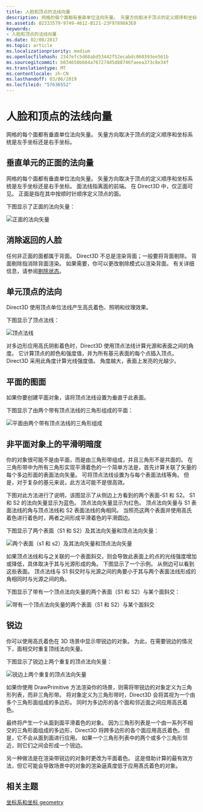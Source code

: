 ```yaml
---
title: 人脸和顶点的法线向量
description: 网格的每个面都有垂直单位法向矢量。 矢量方向取决于顶点的定义顺序和坐标系统是左手坐标还是右手坐标。
ms.assetid: 02333579-9749-4612-B121-23F97898A3E0
keywords:
- 人脸和顶点的法线向量
ms.date: 02/08/2017
ms.topic: article
ms.localizationpriority: medium
ms.openlocfilehash: 2347efc5d68abd53442f52ecabdc060393ee561b
ms.sourcegitcommit: b034650b684a767274d5d88746faeea373c8e34f
ms.translationtype: MT
ms.contentlocale: zh-CN
ms.lasthandoff: 03/06/2019
ms.locfileid: "57636552"
---
```

# <a name="face-and-vertex-normal-vectors"></a>人脸和顶点的法线向量


网格的每个面都有垂直单位法向矢量。 矢量方向取决于顶点的定义顺序和坐标系统是左手坐标还是右手坐标。

## <a name="span-idperpendicularunitnormalvectorforafrontfacespanspan-idperpendicularunitnormalvectorforafrontfacespanspan-idperpendicularunitnormalvectorforafrontfacespanperpendicular-unit-normal-vector-for-a-front-face"></a><span id="Perpendicular_unit_normal_vector_for_a_front_face"></span><span id="perpendicular_unit_normal_vector_for_a_front_face"></span><span id="PERPENDICULAR_UNIT_NORMAL_VECTOR_FOR_A_FRONT_FACE"></span>垂直单元的正面的法向量


网格的每个面都有垂直单位法向矢量。 矢量方向取决于顶点的定义顺序和坐标系统是左手坐标还是右手坐标。 面法线指离面的前端。 在 Direct3D 中，仅正面可见。 正面是指在其中按顺时针顺序定义顶点的面。

下图显示了正面的法向矢量：

![正面的法向矢量](images/nrmlvect.png)

## <a name="span-idcullingbackfacesspanspan-idcullingbackfacesspanspan-idcullingbackfacesspanculling-back-faces"></a><span id="Culling_back_faces"></span><span id="culling_back_faces"></span><span id="CULLING_BACK_FACES"></span>消除返回的人脸


任何非正面的面都属于背面。 Direct3D 不总是渲染背面；一般要将背面剔除。 背面剔除指消除背面渲染。 如果需要，你可以更改剔除模式以渲染背面。 有关详细信息，请参阅[剔除状态](https://msdn.microsoft.com/library/windows/desktop/bb204882)。

## <a name="span-idvertexunitnormalsspanspan-idvertexunitnormalsspanspan-idvertexunitnormalsspanvertex-unit-normals"></a><span id="Vertex_unit_normals"></span><span id="vertex_unit_normals"></span><span id="VERTEX_UNIT_NORMALS"></span>单元顶点的法向


Direct3D 使用顶点单位法线产生高氏着色、照明和纹理效果。

下图显示了顶点法线：

![顶点法线](images/vertnrml.png)

对多边形应用高氏阴影着色时，Direct3D 使用顶点法线计算光源和表面之间的角度。 它计算顶点的颜色和强度值，并为所有基元表面的每个点插入顶点。 Direct3D 采用此角度计算光线强度值。 角度越大，表面上发亮的光越少。

## <a name="span-idflatsurfacesspanspan-idflatsurfacesspanspan-idflatsurfacesspanflat-surfaces"></a><span id="Flat_surfaces"></span><span id="flat_surfaces"></span><span id="FLAT_SURFACES"></span>平面的图面


如果你要创建平面对象，请将顶点法线设置为垂直于此表面。

下图显示了由两个带有顶点法线的三角形组成的平面：

![平面由两个带有顶点法线的三角形组成](images/flatvert.png)

## <a name="span-idsmoothshadingonanon-flatobjectspanspan-idsmoothshadingonanon-flatobjectspanspan-idsmoothshadingonanon-flatobjectspansmooth-shading-on-a-non-flat-object"></a><span id="Smooth_shading_on_a_non-flat_object"></span><span id="smooth_shading_on_a_non-flat_object"></span><span id="SMOOTH_SHADING_ON_A_NON-FLAT_OBJECT"></span>非平面对象上的平滑明暗度


你的对象很可能不是由平面，而是由三角形带组成，并且三角形不是共面的。 在三角形带中为所有三角形实现平滑着色的一个简单方法是，首先计算关联了矢量的每个多边形面的表面法向矢量。 可将顶点法线设置为与每个表面法线等角。 但是，对于复杂的基元来说，此方法可能不是很高效。

下图对此方法进行了说明，该图显示了从侧边上方看到的两个表面-S1 和 S2。 S1 和 S2 的法向矢量显示为蓝色。 顶点法向矢量显示为红色。 顶点法向矢量与 S1 表面法线的角与顶点法线和 S2 表面法线的角相同。 当照亮这两个表面并使用高氏着色进行着色时，两者之间形成平滑着色的平滑圆边。

下图显示了两个表面（S1 和 S2）及其法向矢量和顶点法向矢量：

![两个表面（s1 和 s2）及其法向矢量和顶点法向矢量](images/gvert.png)

如果顶点法线和与之关联的一个表面斜交，则会导致此表面上的点的光线强度增加或降低，具体取决于其与光源形成的角。 下图显示了一个示例。 从侧边可以看到这些表面。 顶点法线与 S1 斜交时与光源之间的角要小于其与两个表面法线形成的角相同时与光源之间的角。

下图显示了带有一个顶点法向矢量的两个表面（S1 和 S2）与某个面斜交：

![带有一个顶点法向矢量的两个表面（S1 和 S2）与某个面斜交](images/gvert2.png)

## <a name="span-idsharpedgesspanspan-idsharpedgesspanspan-idsharpedgesspansharp-edges"></a><span id="Sharp_edges"></span><span id="sharp_edges"></span><span id="SHARP_EDGES"></span>锐边


你可以使用高氏着色在 3D 场景中显示带锐边的对象。 为此，在需要锐边的情况下，面相交时重复顶线法向矢量。

下图显示了锐边上两个重复的顶点法向矢量：

![锐边上两个重复的顶点法向矢量](images/shade1.png)

如果你使用 DrawPrimitive 方法渲染你的场景，则需将带锐边的对象定义为三角形列表，而非三角形带。 将对象定义为三角形带时，Direct3D 会将其视为一个由多个三角形面组成的多边形。 同时为多边形的各个面和邻近面之间应用高氏着色。

最终将产生一个从面到面平滑着色的对象。 因为三角形列表是一个由一系列不相交的三角形面组成的多边形，Direct3D 将跨多边形的各个面应用高氏着色。 但是，它不会从面到面进行应用。 如果一个三角形列表中的两个或多个三角形邻近，则它们之间会形成一个锐边。

另一种做法是在渲染带锐边的对象时更改为平面着色。 这是借助计算的最有效方法，但它可能会导致场景中的对象的渲染逼真度低于应用髙氏着色的对象。

## <a name="span-idrelated-topicsspanrelated-topics"></a><span id="related-topics"></span>相关主题


[坐标系和坐标 geometry](coordinate-systems-and-geometry.md)

 

 




